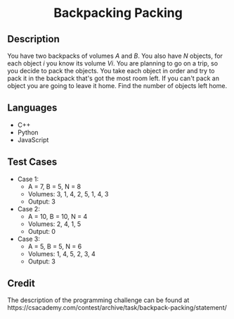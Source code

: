 <h1 align="center">Backpacking Packing</h1>

<h2>Description</h2>
You have two backpacks of volumes <i>A</i> and <i>B</i>. You also have <i>N</i> objects, for each object <i>i</i> you know its volume <i>Vi</i>.
You are planning to go on a trip, so you decide to pack the objects. You take each object in order and try to pack it in the backpack
that's got the most room left. If you can't pack an object you are going to leave it home.
Find the number of objects left home.

<h2>Languages</h2>

- C++
- Python
- JavaScript

<h2>Test Cases</h2>

- Case 1:
  - A = 7, B = 5, N = 8
  - Volumes: 3, 1, 4, 2, 5, 1, 4, 3
  - Output: 3
- Case 2:
  - A = 10, B = 10, N = 4
  - Volumes: 2, 4, 1, 5
  - Output: 0
- Case 3:
  - A = 5, B = 5, N = 6
  - Volumes: 1, 4, 5, 2, 3, 4
  - Output: 3

<h2>Credit</h2>
The description of the programming challenge can be found at https://csacademy.com/contest/archive/task/backpack-packing/statement/
